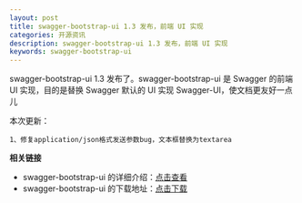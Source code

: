 ```yaml
---
layout: post
title: swagger-bootstrap-ui 1.3 发布，前端 UI 实现
categories: 开源资讯
description: swagger-bootstrap-ui 1.3 发布，前端 UI 实现
keywords: swagger-bootstrap-ui
---
```

 
swagger-bootstrap-ui 1.3 发布了。swagger-bootstrap-ui 是 Swagger 的前端 UI 实现，目的是替换 Swagger 默认的 UI 实现 Swagger-UI，使文档更友好一点儿

本次更新：

    1、修复application/json格式发送参数bug，文本框替换为textarea


**相关链接**

- swagger-bootstrap-ui 的详细介绍：[点击查看](https://www.oschina.net/p/swagger-bootstrap-ui)
- swagger-bootstrap-ui 的下载地址：[点击下载](https://git.oschina.net/xiaoym/swagger-bootstrap-ui/releases)